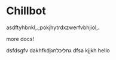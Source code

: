 # Chillbot
asdftyhbnkl,.;pokjhytrdxzwerfvbhjiol,.



more docs!


dsfdsgfv
dakhfkdjגחליכלחג
dfsa
kjjkh
hello
